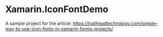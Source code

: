 # Xamarin.IconFontDemo

A sample project for the article:
https://trailheadtechnology.com/simple-way-to-use-icon-fonts-in-xamarin-forms-projects/
